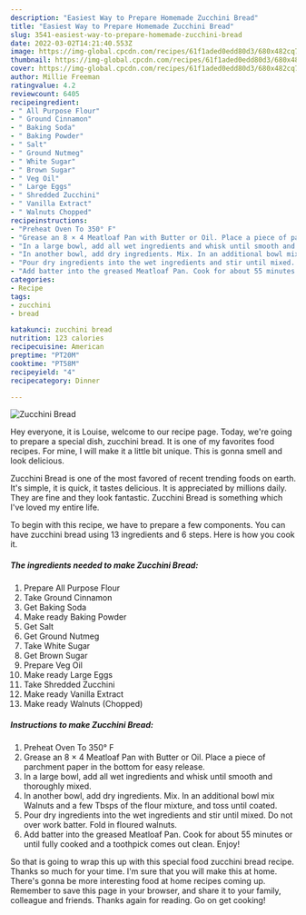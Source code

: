 ```yaml
---
description: "Easiest Way to Prepare Homemade Zucchini Bread"
title: "Easiest Way to Prepare Homemade Zucchini Bread"
slug: 3541-easiest-way-to-prepare-homemade-zucchini-bread
date: 2022-03-02T14:21:40.553Z
image: https://img-global.cpcdn.com/recipes/61f1aded0edd80d3/680x482cq70/zucchini-bread-recipe-main-photo.jpg
thumbnail: https://img-global.cpcdn.com/recipes/61f1aded0edd80d3/680x482cq70/zucchini-bread-recipe-main-photo.jpg
cover: https://img-global.cpcdn.com/recipes/61f1aded0edd80d3/680x482cq70/zucchini-bread-recipe-main-photo.jpg
author: Millie Freeman
ratingvalue: 4.2
reviewcount: 6405
recipeingredient:
- " All Purpose Flour"
- " Ground Cinnamon"
- " Baking Soda"
- " Baking Powder"
- " Salt"
- " Ground Nutmeg"
- " White Sugar"
- " Brown Sugar"
- " Veg Oil"
- " Large Eggs"
- " Shredded Zucchini"
- " Vanilla Extract"
- " Walnuts Chopped"
recipeinstructions:
- "Preheat Oven To 350° F"
- "Grease an 8 × 4 Meatloaf Pan with Butter or Oil. Place a piece of parchment paper in the bottom for easy release."
- "In a large bowl, add all wet ingredients and whisk until smooth and thoroughly mixed."
- "In another bowl, add dry ingredients. Mix. In an additional bowl mix Walnuts and a few Tbsps of the flour mixture, and toss until coated."
- "Pour dry ingredients into the wet ingredients and stir until mixed. Do not over work batter. Fold in floured walnuts."
- "Add batter into the greased Meatloaf Pan. Cook for about 55 minutes or until fully cooked and a toothpick comes out clean. Enjoy!"
categories:
- Recipe
tags:
- zucchini
- bread

katakunci: zucchini bread 
nutrition: 123 calories
recipecuisine: American
preptime: "PT20M"
cooktime: "PT58M"
recipeyield: "4"
recipecategory: Dinner

---
```



![Zucchini Bread](https://img-global.cpcdn.com/recipes/61f1aded0edd80d3/680x482cq70/zucchini-bread-recipe-main-photo.jpg)

Hey everyone, it is Louise, welcome to our recipe page. Today, we're going to prepare a special dish, zucchini bread. It is one of my favorites food recipes. For mine, I will make it a little bit unique. This is gonna smell and look delicious.



Zucchini Bread is one of the most favored of recent trending foods on earth. It's simple, it is quick, it tastes delicious. It is appreciated by millions daily. They are fine and they look fantastic. Zucchini Bread is something which I've loved my entire life.


To begin with this recipe, we have to prepare a few components. You can have zucchini bread using 13 ingredients and 6 steps. Here is how you cook it.

<!--inarticleads1-->

##### The ingredients needed to make Zucchini Bread:

1. Prepare  All Purpose Flour
1. Take  Ground Cinnamon
1. Get  Baking Soda
1. Make ready  Baking Powder
1. Get  Salt
1. Get  Ground Nutmeg
1. Take  White Sugar
1. Get  Brown Sugar
1. Prepare  Veg Oil
1. Make ready  Large Eggs
1. Take  Shredded Zucchini
1. Make ready  Vanilla Extract
1. Make ready  Walnuts (Chopped)




<!--inarticleads2-->

##### Instructions to make Zucchini Bread:

1. Preheat Oven To 350° F
1. Grease an 8 × 4 Meatloaf Pan with Butter or Oil. Place a piece of parchment paper in the bottom for easy release.
1. In a large bowl, add all wet ingredients and whisk until smooth and thoroughly mixed.
1. In another bowl, add dry ingredients. Mix. In an additional bowl mix Walnuts and a few Tbsps of the flour mixture, and toss until coated.
1. Pour dry ingredients into the wet ingredients and stir until mixed. Do not over work batter. Fold in floured walnuts.
1. Add batter into the greased Meatloaf Pan. Cook for about 55 minutes or until fully cooked and a toothpick comes out clean. Enjoy!




So that is going to wrap this up with this special food zucchini bread recipe. Thanks so much for your time. I'm sure that you will make this at home. There's gonna be more interesting food at home recipes coming up. Remember to save this page in your browser, and share it to your family, colleague and friends. Thanks again for reading. Go on get cooking!
